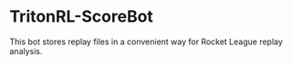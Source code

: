 # TritonRL-ScoreBot
This bot stores replay files in a convenient way for Rocket League replay analysis. 
